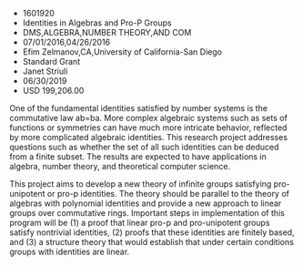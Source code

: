 
* 1601920
* Identities in Algebras and Pro-P Groups
* DMS,ALGEBRA,NUMBER THEORY,AND COM
* 07/01/2016,04/26/2016
* Efim Zelmanov,CA,University of California-San Diego
* Standard Grant
* Janet Striuli
* 06/30/2019
* USD 199,206.00

One of the fundamental identities satisfied by number systems is the commutative
law ab=ba. More complex algebraic systems such as sets of functions or
symmetries can have much more intricate behavior, reflected by more complicated
algebraic identities. This research project addresses questions such as whether
the set of all such identities can be deduced from a finite subset. The results
are expected to have applications in algebra, number theory, and theoretical
computer science.

This project aims to develop a new theory of infinite groups satisfying pro-
unipotent or pro-p identities. The theory should be parallel to the theory of
algebras with polynomial identities and provide a new approach to linear groups
over commutative rings. Important steps in implementation of this program will
be (1) a proof that linear pro-p and pro-unipotent groups satisfy nontrivial
identities, (2) proofs that these identities are finitely based, and (3) a
structure theory that would establish that under certain conditions groups with
identities are linear.
